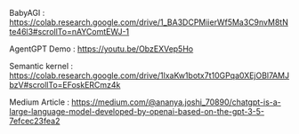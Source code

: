 
BabyAGI : https://colab.research.google.com/drive/1_BA3DCPMiierWf5Ma3C9nvM8tNte46l3#scrollTo=nAYComtEWJ-1

AgentGPT Demo  : https://youtu.be/ObzEXVep5Ho

Semantic kernel : https://colab.research.google.com/drive/1lxaKw1botx7t10GPqa0XEjOBl7AMJbzV#scrollTo=EFoskERCmz4k

Medium Article : https://medium.com/@ananya.joshi_70890/chatgpt-is-a-large-language-model-developed-by-openai-based-on-the-gpt-3-5-7efcec23fea2

